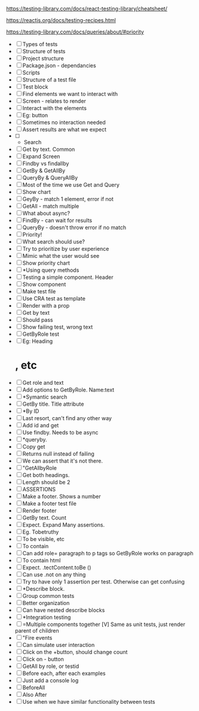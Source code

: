 https://testing-library.com/docs/react-testing-library/cheatsheet/

 https://reactjs.org/docs/testing-recipes.html

 https://testing-library.com/docs/queries/about/#priority

- [ ] Types of tests
- [ ] Structure of tests
- [ ] Project structure
- [ ] Package.json - dependancies
- [ ] Scripts
- [ ] Structure of a test file
- [ ] Test block
- [ ] Find elements we want to interact with
- [ ] Screen - relates to render
- [ ] Interact with the elements
- [ ] Eg: button
- [ ] Sometimes no interaction needed
- [ ] Assert results are what we expect
- [ ] * Search
- [ ] Get by text.  Common
- [ ] Expand Screen
- [ ] Findby vs findallby
- [ ] GetBy & GetAllBy
- [ ] QueryBy & QueryAllBy
- [ ] Most of the time we use Get and Query
- [ ] Show chart
- [ ] GeyBy - match 1 element, error if not
- [ ] GetAll - match multiple
- [ ] What about async?
- [ ] FindBy - can wait for results
- [ ] QueryBy - doesn't throw error if no match
- [ ] Priority!
- [ ] What search should  use?
- [ ] Try to prioritize by user experience
- [ ] Mimic what the user would see
- [ ] Show priority chart
- [ ] *Using query methods
- [ ] Testing a simple component. Header
- [ ] Show component
- [ ] Make test file
- [ ] Use CRA test as template
- [ ] Render with a prop
- [ ] Get by text
- [ ] Should pass
- [ ] Show failing test, wrong text
- [ ] GetByRole test
- [ ] Eg: Heading <h1>, etc
- [ ] Get role and text
- [ ] Add options to GetByRole. Name:text
- [ ] *Symantic search
- [ ] GetBy title. Title attribute
- [ ] *By ID
- [ ] Last resort, can't find any other way
- [ ] Add id and get
- [ ] Use findby.  Needs to be async
- [ ] *queryby.
- [ ] Copy get
- [ ] Returns null instead of failing
- [ ] We can assert that it's not there.
- [ ] "GetAllbyRole
- [ ] Get both headings.
- [ ] Length should be 2
- [ ] ASSERTIONS
- [ ] Make a footer. Shows a number
- [ ] Make a footer test file
- [ ] Render footer
- [ ] GetBy text.  Count
- [ ] Expect. Expand Many assertions.
- [ ] Eg. Tobetruthy
- [ ] To be visible, etc
- [ ] To contain
- [ ] Can add role= paragraph to p tags so GetByRole works on paragraph
- [ ] To contain html
- [ ] Expect.   .tectContent.toBe ()
- [ ] Can use   .not  on any thing
- [ ] Try to have only 1 assertion per test. Otherwise can get confusing
- [ ] *Describe block.
- [ ] Group common tests
- [ ] Better organization
- [ ] Can have nested describe blocks
- [ ] *Integration testing
- [ ] =Multiple components together
[V] Same as unit tests, just render parent of children
- [ ] "Fire events
- [ ] Can simulate user interaction
- [ ] Click on the +button, should change count
- [ ] Click on - button
- [ ] GetAll by role, or testid
- [ ] Before each, after each examples
- [ ] Just add a console log
- [ ] BeforeAll
- [ ] Also After
- [ ] Use when we have similar functionality between tests
